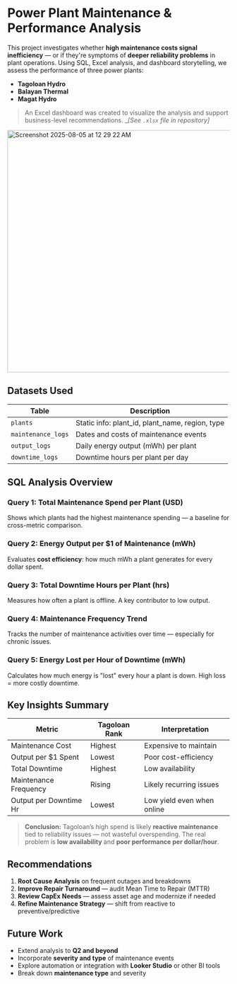 # Power Plant Maintenance & Performance Analysis

This project investigates whether **high maintenance costs signal inefficiency** — or if they're symptoms of **deeper reliability problems** in plant operations. Using SQL, Excel analysis, and dashboard storytelling, we assess the performance of three power plants:

- **Tagoloan Hydro**  
- **Balayan Thermal**  
- **Magat Hydro**

> An Excel dashboard was created to visualize the analysis and support business-level recommendations. __[See `.xlsx` file in repository]_  
<img width="1111" height="548" alt="Screenshot 2025-08-05 at 12 29 22 AM" src="https://github.com/user-attachments/assets/414514aa-f526-441b-8d99-151ad3d63b11" />

## Datasets Used

| Table | Description |
|-------|-------------|
| `plants` | Static info: plant_id, plant_name, region, type |
| `maintenance_logs` | Dates and costs of maintenance events |
| `output_logs` | Daily energy output (mWh) per plant |
| `downtime_logs` | Downtime hours per plant per day |

## SQL Analysis Overview

### Query 1: Total Maintenance Spend per Plant (USD)
Shows which plants had the highest maintenance spending — a baseline for cross-metric comparison.

### Query 2: Energy Output per $1 of Maintenance (mWh) 
Evaluates **cost efficiency**: how much mWh a plant generates for every dollar spent.

### Query 3: Total Downtime Hours per Plant (hrs) 
Measures how often a plant is offline. A key contributor to low output.

### Query 4: Maintenance Frequency Trend  
Tracks the number of maintenance activities over time — especially for chronic issues.

### Query 5: Energy Lost per Hour of Downtime (mWh) 
Calculates how much energy is "lost" every hour a plant is down. High loss = more costly downtime.

## Key Insights Summary

| Metric | Tagoloan Rank | Interpretation |
|--------|---------------|----------------|
| Maintenance Cost | Highest | Expensive to maintain |
| Output per \$1 Spent | Lowest | Poor cost-efficiency |
| Total Downtime | Highest | Low availability |
| Maintenance Frequency | Rising | Likely recurring issues |
| Output per Downtime Hr | Lowest | Low yield even when online |

> **Conclusion:** Tagoloan’s high spend is likely **reactive maintenance** tied to reliability issues — not wasteful overspending. The real problem is **low availability** and **poor performance per dollar/hour**.

## Recommendations

1. **Root Cause Analysis** on frequent outages and breakdowns  
2. **Improve Repair Turnaround** — audit Mean Time to Repair (MTTR)  
3. **Review CapEx Needs** — assess asset age and modernize if needed  
4. **Refine Maintenance Strategy** — shift from reactive to preventive/predictive

## Future Work

- Extend analysis to **Q2 and beyond**  
- Incorporate **severity and type** of maintenance events  
- Explore automation or integration with **Looker Studio** or other BI tools 
- Break down **maintenance type** and severity  

